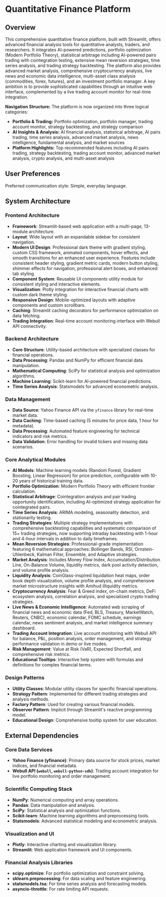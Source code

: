 # Quantitative Finance Platform

## Overview
This comprehensive quantitative finance platform, built with Streamlit, offers advanced financial analysis tools for quantitative analysts, traders, and researchers. It integrates AI-powered predictions, portfolio optimization (Modern Portfolio Theory), statistical arbitrage including AI-powered pairs trading with cointegration testing, extensive mean reversion strategies, time series analysis, and trading strategy backtesting. The platform also provides advanced market analysis, comprehensive cryptocurrency analysis, live news and economic data intelligence, multi-asset class analysis (commodities, forex, futures), and an investment portfolio manager. A key ambition is to provide sophisticated capabilities through an intuitive web interface, complemented by a live trading account monitor for real-time integration.

**Navigation Structure:** The platform is now organized into three logical categories:
- **Portfolio & Trading:** Portfolio optimization, portfolio manager, trading account monitor, strategy backtesting, and strategy comparison
- **AI Insights & Analysis:** AI financial analysis, statistical arbitrage, AI pairs trading, time series analysis, advanced market analysis, news intelligence, fundamental analysis, and market sources  
- **Platform Highlights:** Top recommended features including AI pairs trading, strategy backtesting, trading account monitor, advanced market analysis, crypto analysis, and multi-asset analysis

## User Preferences
Preferred communication style: Simple, everyday language.

## System Architecture

### Frontend Architecture
- **Framework**: Streamlit-based web application with a multi-page, 13-module architecture.
- **Layout**: Wide layout with an expandable sidebar for consistent navigation.
- **Modern UI Design**: Professional dark theme with gradient styling, custom CSS framework, animated components, hover effects, and smooth transitions for an enhanced user experience. Features include consistent header styling, gradient metric cards, modern button styling, shimmer effects for navigation, professional alert boxes, and enhanced tab styling.
- **Component System**: Reusable UI components utility module for consistent styling and interactive elements.
- **Visualization**: Plotly integration for interactive financial charts with custom dark theme styling.
- **Responsive Design**: Mobile-optimized layouts with adaptive components and custom scrollbars.
- **Caching**: Streamlit caching decorators for performance optimization on data fetching.
- **Trading Integration**: Real-time account monitoring interface with Webull API connectivity.

### Backend Architecture
- **Core Structure**: Utility-based architecture with specialized classes for financial operations.
- **Data Processing**: Pandas and NumPy for efficient financial data manipulation.
- **Mathematical Computing**: SciPy for statistical analysis and optimization algorithms.
- **Machine Learning**: Scikit-learn for AI-powered financial predictions.
- **Time Series Analysis**: Statsmodels for advanced econometric analysis.

### Data Management
- **Data Source**: Yahoo Finance API via the `yfinance` library for real-time market data.
- **Data Caching**: Time-based caching (5 minutes for price data, 1 hour for metadata).
- **Data Processing**: Automated feature engineering for technical indicators and risk metrics.
- **Data Validation**: Error handling for invalid tickers and missing data scenarios.

### Core Analytical Modules
- **AI Models**: Machine learning models (Random Forest, Gradient Boosting, Linear Regression) for price prediction, configurable with 10-20 years of historical training data.
- **Portfolio Optimization**: Modern Portfolio Theory with efficient frontier calculation.
- **Statistical Arbitrage**: Cointegration analysis and pair trading opportunity identification, including AI-optimized strategy application for cointegrated pairs.
- **Time Series Analysis**: ARIMA modeling, seasonality detection, and stationarity testing.
- **Trading Strategies**: Multiple strategy implementations with comprehensive backtesting capabilities and systematic comparison of 15+ trading strategies, now supporting intraday backtesting with 1-hour and 4-hour intervals in addition to daily timeframes.
- **Mean Reversion Strategies**: Professional-grade implementation featuring 6 mathematical approaches: Bollinger Bands, RSI, Ornstein-Uhlenbeck, Kalman Filter, Ensemble, and Adaptive strategies.
- **Market Analysis**: Includes Money Flow Index, Accumulation/Distribution Line, On-Balance Volume, liquidity metrics, dark pool activity detection, and volume profile analysis.
- **Liquidity Analysis**: CoinGlass-inspired liquidation heat maps, order book depth visualization, volume profile analysis, and comprehensive market microstructure insights with Amihud illiquidity metrics.
- **Cryptocurrency Analysis**: Fear & Greed index, on-chain metrics, DeFi ecosystem analysis, correlation analysis, and specialized crypto trading strategies.
- **Live News & Economic Intelligence**: Automated web scraping of financial news and economic data (Fed, BLS, Treasury, MarketWatch, Reuters, CNBC), economic calendar, FOMC schedule, earnings calendar, news sentiment analysis, and market intelligence summary dashboard.
- **Trading Account Integration**: Live account monitoring with Webull API for balance, P&L, position analysis, order management, and strategy performance validation in demo or live modes.
- **Risk Management**: Value at Risk (VaR), Expected Shortfall, and comprehensive risk metrics.
- **Educational Tooltips**: Interactive help system with formulas and definitions for complex financial terms.

### Design Patterns
- **Utility Classes**: Modular utility classes for specific financial operations.
- **Strategy Pattern**: Implemented for different trading strategies and analysis methods.
- **Factory Pattern**: Used for creating various financial models.
- **Observer Pattern**: Implicit through Streamlit's reactive programming model.
- **Educational Design**: Comprehensive tooltip system for user education.

## External Dependencies

### Core Data Services
- **Yahoo Finance (yfinance)**: Primary data source for stock prices, market indices, and financial metadata.
- **Webull API (`webull`, `webull-python-sdk`)**: Trading account integration for live portfolio monitoring and order management.

### Scientific Computing Stack
- **NumPy**: Numerical computing and array operations.
- **Pandas**: Data manipulation and analysis.
- **SciPy**: Statistical analysis and optimization functions.
- **Scikit-learn**: Machine learning algorithms and preprocessing tools.
- **Statsmodels**: Advanced statistical modeling and econometric analysis.

### Visualization and UI
- **Plotly**: Interactive charting and visualization library.
- **Streamlit**: Web application framework and UI components.

### Financial Analysis Libraries
- **scipy.optimize**: For portfolio optimization and constraint solving.
- **sklearn.preprocessing**: For data scaling and feature engineering.
- **statsmodels.tsa**: For time series analysis and forecasting models.
- **asyncio-throttle**: For rate limiting API requests.